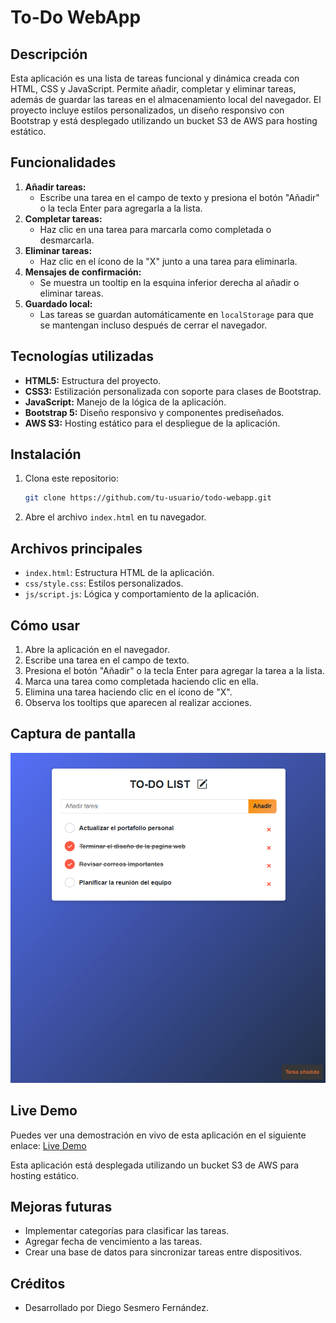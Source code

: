 # To-Do WebApp

## Descripción
Esta aplicación es una lista de tareas funcional y dinámica creada con HTML, CSS y JavaScript. Permite añadir, completar y eliminar tareas, además de guardar las tareas en el almacenamiento local del navegador. El proyecto incluye estilos personalizados, un diseño responsivo con Bootstrap y está desplegado utilizando un bucket S3 de AWS para hosting estático.

## Funcionalidades
1. **Añadir tareas:**
   - Escribe una tarea en el campo de texto y presiona el botón "Añadir" o la tecla Enter para agregarla a la lista.
2. **Completar tareas:**
   - Haz clic en una tarea para marcarla como completada o desmarcarla.
3. **Eliminar tareas:**
   - Haz clic en el ícono de la "X" junto a una tarea para eliminarla.
4. **Mensajes de confirmación:**
   - Se muestra un tooltip en la esquina inferior derecha al añadir o eliminar tareas.
5. **Guardado local:**
   - Las tareas se guardan automáticamente en `localStorage` para que se mantengan incluso después de cerrar el navegador.

## Tecnologías utilizadas
- **HTML5:** Estructura del proyecto.
- **CSS3:** Estilización personalizada con soporte para clases de Bootstrap.
- **JavaScript:** Manejo de la lógica de la aplicación.
- **Bootstrap 5:** Diseño responsivo y componentes prediseñados.
- **AWS S3:** Hosting estático para el despliegue de la aplicación.

## Instalación
1. Clona este repositorio:
   ```bash
   git clone https://github.com/tu-usuario/todo-webapp.git
   ```
2. Abre el archivo `index.html` en tu navegador.

## Archivos principales
- `index.html`: Estructura HTML de la aplicación.
- `css/style.css`: Estilos personalizados.
- `js/script.js`: Lógica y comportamiento de la aplicación.

## Cómo usar
1. Abre la aplicación en el navegador.
2. Escribe una tarea en el campo de texto.
3. Presiona el botón "Añadir" o la tecla Enter para agregar la tarea a la lista.
4. Marca una tarea como completada haciendo clic en ella.
5. Elimina una tarea haciendo clic en el ícono de "X".
6. Observa los tooltips que aparecen al realizar acciones.

## Captura de pantalla
![Captura de pantalla](media/images/captura-proyecto.png)

## Live Demo
Puedes ver una demostración en vivo de esta aplicación en el siguiente enlace: [Live Demo](https://tu-enlace-aqui.com)

Esta aplicación está desplegada utilizando un bucket S3 de AWS para hosting estático.

## Mejoras futuras
- Implementar categorías para clasificar las tareas.
- Agregar fecha de vencimiento a las tareas.
- Crear una base de datos para sincronizar tareas entre dispositivos.

## Créditos
- Desarrollado por Diego Sesmero Fernández.

